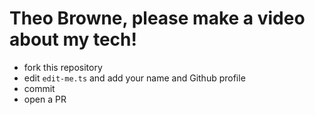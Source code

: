 # Theo Browne, please make a video about my tech!

- fork this repository
- edit `edit-me.ts` and add your name and Github profile
- commit
- open a PR



